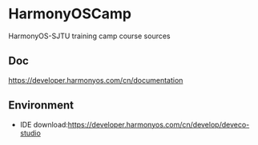 # HarmonyOSCamp
HarmonyOS-SJTU training camp course sources

## Doc
https://developer.harmonyos.com/cn/documentation

## Environment
* IDE download:https://developer.harmonyos.com/cn/develop/deveco-studio
